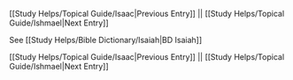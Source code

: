 [[Study Helps/Topical Guide/Isaac|Previous Entry]]  ||  [[Study Helps/Topical Guide/Ishmael|Next Entry]]

 See [[Study Helps/Bible Dictionary/Isaiah|BD Isaiah]]

[[Study Helps/Topical Guide/Isaac|Previous Entry]]  ||  [[Study Helps/Topical Guide/Ishmael|Next Entry]]